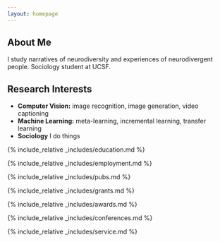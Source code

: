 ```yaml
---
layout: homepage
---
```


## About Me

I study narratives of neurodiversity and experiences of neurodivergent people. Sociology student at UCSF.

## Research Interests

- **Computer Vision:** image recognition, image generation, video captioning
- **Machine Learning:** meta-learning, incremental learning, transfer learning
- **Sociology** I do things

{% include_relative _includes/education.md %}

{% include_relative _includes/employment.md %}

{% include_relative _includes/pubs.md %}

<!--{% include_relative _includes/art.md %}--> <!-- you can escape this line if you don't have any art examples -->

{% include_relative _includes/grants.md %}

{% include_relative _includes/awards.md %}

{% include_relative _includes/conferences.md %}

{% include_relative _includes/service.md %}
